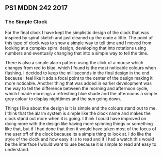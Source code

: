 ## PS1 MDDN 242 2017

### The Simple Clock
For the final clock I have kept the simplistic design of the clock that was inspired by spiral sketch and just cleaned up the code a little. The point of this type of clock was to show a simple way to tell time and I moved from looking at a complex spiral design, developing that into rotations using numbers and eventually changing that into a simple way to tell the time. 

There is also a simple alarm pattern using the click of a mouse which changes from red to blue, which I found is the most noticable colours when flashing. I decided to keep the milliseconds in the final design in the end because I feel like it ads a focal point to the center of the design making it more noticable. Another thing that was added in earlier development was the way to tell the difference between the morning and afternoon cycle, which I made mornings a refreshing blue shade and the afternoons a simple grey colour to display nighttimes and the sun going down.  

Things I like about the design is it is simple and the colours stand out to me. I think that the alarm system is simple like the clock name and makes the clock stand out more when it is going. I think I could have improved on doing more with the design like having more spinning things or something like that, but if I had done that then it would have taken most of the focus of the user off of the clock because its a simple thing to look at. I do like the style of the clock and how easy it is to read and if I had a watch this would be the interface I would want to use because it is simple to read anf easy to understand.
